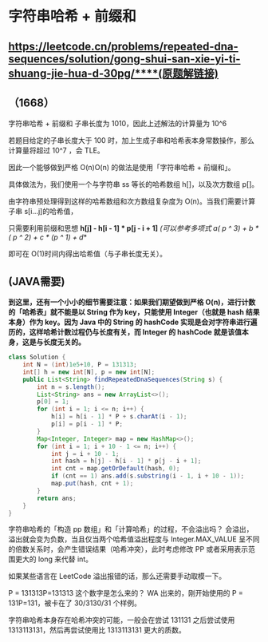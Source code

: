 # **字符串哈希 + 前缀和**

## **https://leetcode.cn/problems/repeated-dna-sequences/solution/gong-shui-san-xie-yi-ti-shuang-jie-hua-d-30pg/****(原题解链接)**

## （1668）

字符串哈希 + 前缀和
子串长度为 1010，因此上述解法的计算量为 10^6

若题目给定的子串长度大于 100 时，加上生成子串和哈希表本身常数操作，那么计算量将超过 10^7
 ，会 TLE。

因此一个能够做到严格 O(n)O(n) 的做法是使用「字符串哈希 + 前缀和」。

具体做法为，我们使用一个与字符串 ss 等长的哈希数组 h[]，以及次方数组 p[]。

由字符串预处理得到这样的哈希数组和次方数组复杂度为 O(n)。当我们需要计算子串 s[i...j]的哈希值，

只需要利用前缀和思想 **h[j] - h[i - 1] * p[j - i + 1]** **(可以参考多项式  a*( p ^ 3) + b * ( p ^ 2) + c * (p ^ 1) + d**

即可在 O(1)时间内得出哈希值（与子串长度无关）。

## (JAVA需要)

**到这里，还有一个小小的细节需要注意：如果我们期望做到严格 O(n)，进行计数的「哈希表」就不能是以 String 作为 key，只能使用 Integer（也就是 hash 结果本身）作为 key。因为 Java 中的 String 的 hashCode 实现是会对字符串进行遍历的，这样哈希计数过程仍与长度有关，而 Integer 的 hashCode 就是该值本身，这是与长度无关的。**

```java
class Solution {
    int N = (int)1e5+10, P = 131313;
    int[] h = new int[N], p = new int[N];
    public List<String> findRepeatedDnaSequences(String s) {
        int n = s.length();
        List<String> ans = new ArrayList<>();
        p[0] = 1;
        for (int i = 1; i <= n; i++) {
            h[i] = h[i - 1] * P + s.charAt(i - 1);
            p[i] = p[i - 1] * P;
        }
        Map<Integer, Integer> map = new HashMap<>();
        for (int i = 1; i + 10 - 1 <= n; i++) {
            int j = i + 10 - 1;
            int hash = h[j] - h[i - 1] * p[j - i + 1];
            int cnt = map.getOrDefault(hash, 0);
            if (cnt == 1) ans.add(s.substring(i - 1, i + 10 - 1));
            map.put(hash, cnt + 1);
        }
        return ans;
    }
}

```

字符串哈希的「构造 pp 数组」和「计算哈希」的过程，不会溢出吗？
会溢出，溢出就会变为负数，当且仅当两个哈希值溢出程度与 Integer.MAX_VALUE 呈不同的倍数关系时，会产生错误结果（哈希冲突），此时考虑修改 PP 或者采用表示范围更大的 long 来代替 int。

如果某些语言在 LeetCode 溢出报错的话，那么还需要手动取模一下。

P = 131313P=131313 这个数字是怎么来的？
WA 出来的，刚开始使用的 P = 131P=131，被卡在了 30/3130/31 个样例。

字符串哈希本身存在哈希冲突的可能，一般会在尝试 131131 之后尝试使用 1313113131，然后再尝试使用比 1313113131 更大的质数。

